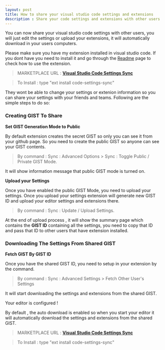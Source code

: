 ```yaml
---
layout: post
title: How to share your visual studio code settings and extensions
description : Share your code settings and extensions with other users and let them download each of the settings and extensions you have instantly. 
---
```


You can now share your visual studio code settings with other users, you will just edit the settings or upload your extensions, it will automatically download in your users computers.




Please make sure you have my extension installed in visual studio code. If you dont have you need to install it and go through the [Readme](http://shanalikhan.github.io/2015/12/15/Visual-Studio-Code-Sync-Settings.html) page to check how to use the extension.

> MARKETPLACE URL : **[Visual Studio Code Settings Sync]("https://marketplace.visualstudio.com/items/Shan.code-settings-sync)**


> To Install : type "ext install code-settings-sync" 


They wont be able to change your settings or extenion information so you can share your settings with your friends and teams. Following are the simple steps to do so: 


### Creating GIST To Share

**Set GIST Generation Mode to Public**

By default extension creates the secret GIST so only you can see it from your github page. So you need to create the public GIST so anyone can see your GIST contents.

> By command : Sync : Advanced Options > Sync : Toggle Public / Private GIST Mode.

It will show information message that public GIST mode is turned on.

**Upload your Settings**

Once you have enabled the public GIST Mode, you need to upload your settings. Once you upload your settings extension will generate new GIST ID and upload your editor settings and extensions there.

> By command : Sync : Update / Upload Settings. 

At the end of upload process , it will show the summary page which contains the **GIST ID** containing all the settings, you need to copy that ID and pass that ID to other users that have extension installed.


### Downloading The Settings From Shared GIST

**Fetch GIST By GIST ID**

Once you have the shared GIST ID, you need to setup in your extension by the command.

> By command : Sync : Advanced Settings > Fetch Other User's Settings

It will start downloading the settings and extensions from the shared GIST.

Your editor is configured !

By default , the auto download is enabled so when you start your editor it will automatically download the settings and extensions from the shared GIST.


> MARKETPLACE URL : **[Visual Studio Code Settings Sync]("https://marketplace.visualstudio.com/items/Shan.code-settings-sync)**


> To Install : type "ext install code-settings-sync" 



